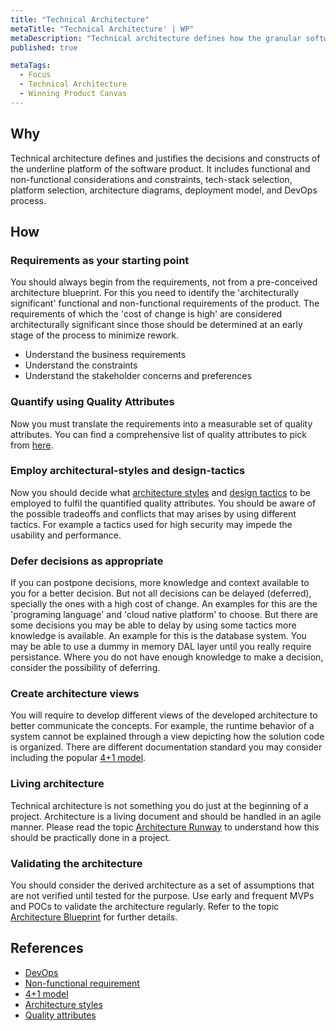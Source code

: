 ```yaml
---
title: "Technical Architecture"
metaTitle: "Technical Architecture' | WP"
metaDescription: "Technical architecture defines how the granular software components are engineered and organized together to achieve the optimal delivery of the features in demand. The architecture shall mainly be governed by the product requirements under the moderation of industry best practices associated with the selected technologies, services and relevant regulations."
published: true

metaTags:
  - Focus
  - Technical Architecture
  - Winning Product Canvas
---
```


## Why

Technical architecture defines and justifies the decisions and constructs of the underline platform of the software product. It includes functional and non-functional considerations and constraints, tech-stack selection, platform selection, architecture diagrams, deployment model, and DevOps process.

## How

### Requirements as your starting point

You should always begin from the requirements, not from a pre-conceived architecture blueprint. For this you need to identify the 'architecturally significant' functional and non-functional requirements of the product. The requirements of which the 'cost of change is high' are considered architecturally significant since those should be determined at an early stage of the process to minimize rework.

- Understand the business requirements
- Understand the constraints
- Understand the stakeholder concerns and preferences

### Quantify using Quality Attributes

Now you must translate the requirements into a measurable set of quality attributes. You can find a comprehensive list of quality attributes to pick from [here](https://en.wikipedia.org/wiki/List_of_system_quality_attributes).

### Employ architectural-styles and design-tactics

Now you should decide what [architecture styles](https://en.wikipedia.org/wiki/List_of_software_architecture_styles_and_patterns) and [design tactics](https://core.ac.uk/download/pdf/82315288.pdf) to be employed to fulfil the quantified quality attributes. You should be aware of the possible tradeoffs and conflicts that may arises by using different tactics. For example a tactics used for high security may impede the usability and performance.

### Defer decisions as appropriate

If you can postpone decisions, more knowledge and context available to you for a better decision. But not all decisions can be delayed (deferred), specially the ones with a high cost of change. An examples for this are the 'programing language' and 'cloud native platform' to choose. But there are some decisions you may be able to delay by using some tactics more knowledge is available. An example for this is the database system. You may be able to use a dummy in memory DAL layer until you really require persistance. Where you do not have enough knowledge to make a decision, consider the possibility of deferring.

### Create architecture views

You will require to develop different views of the developed architecture to better communicate the concepts. For example, the runtime behavior of a system cannot be explained through a view depicting how the solution code is organized. There are different documentation standard you may consider including the popular [4+1 model](https://devcycles.io/2019/02/27/4---1-architectural-view-model-introduction/).

### Living architecture

Technical architecture is not something you do just at the beginning of a project. Architecture is a living document and should be handled in an agile manner. Please read the topic [Architecture Runway](https://learn.winningproduct.com/5-build/01-architectural-runway) to understand how this should be practically done in a project.

### Validating the architecture

You should consider the derived architecture as a set of assumptions that are not verified until tested for the purpose. Use early and frequent MVPs and POCs to validate the architecture regularly. Refer to the topic [Architecture Blueprint](https://learn.winningproduct.com/4-plan/03-architecture-blueprint) for further details.

## References

- [DevOps](https://en.wikipedia.org/wiki/DevOps)
- [Non-functional requirement](https://en.wikipedia.org/wiki/Non-functional_requirement)
- [4+1 model](https://devcycles.io/2019/02/27/4---1-architectural-view-model-introduction/)
- [Architecture styles](https://en.wikipedia.org/wiki/List_of_software_architecture_styles_and_patterns)
- [Quality attributes](https://en.wikipedia.org/wiki/List_of_system_quality_attributes)
